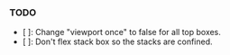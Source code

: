 ### TODO
- [ ]: Change "viewport once" to false for all top boxes.
- [ ]: Don't flex stack box so the stacks are confined.